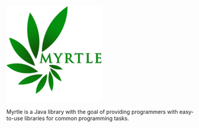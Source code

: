 <img src="/logo.png" width="250">

Myrtle is a Java library with the goal of providing programmers with easy-to-use libraries for common programming tasks.
